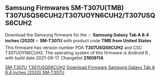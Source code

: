 <h2>Samsung Firmwares SM-T307U(TMB) T307USQS6CUH2/T307UOYN6CUH2/T307USQS6CUH2</h2>
Download the Samsung firmware for the ✅ <strong>Samsung Galaxy Tab A 8.4 inches (2020) </strong> ⭐ <strong>SM-T307U</strong> with product code <strong>TMB</strong> <strong> from United States</strong>. This firmware has version number PDA <strong>T307USQS6CUH2</strong> and CSC T307UOYN6CUH2. The operating system of this firmware is Android R , with build date 2021-09-17. Changelist <strong>21809114</strong>.


[SM-T307U](https://samfirm.shop/samsung/model/SM-T307U)
[T307USQS6CUH2](https://samfirm.shop/samsung/pda/T307USQS6CUH2)
[Download Firmware Samsung Galaxy Tab A 8.4 inches (2020) SM-T307U](https://samfirm.shop/samsung/firmware/458774)
